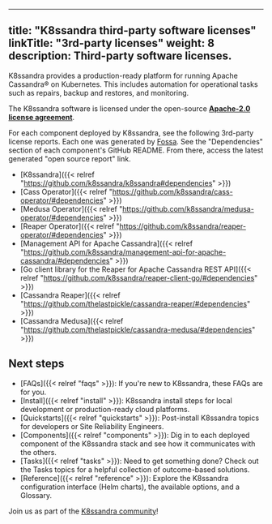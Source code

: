 
---
title: "K8ssandra third-party software licenses"
linkTitle: "3rd-party licenses"
weight: 8
description: Third-party software licenses.
---

K8ssandra provides a production-ready platform for running Apache Cassandra&reg; on Kubernetes. This includes automation for operational tasks such as repairs, backup and restores, and monitoring.

The K8ssandra software is licensed under the open-source [**Apache-2.0 license agreement**](https://github.com/k8ssandra/k8ssandra/blob/main/LICENSE).

For each component deployed by K8ssandra, see the following 3rd-party license reports. Each one was generated by [Fossa](https://fossa.com/). See the "Dependencies" section of each component's GitHub README. From there, access the latest generated "open source report" link.

* [K8ssandra]({{< relref "https://github.com/k8ssandra/k8ssandra#dependencies" >}}) 
* [Cass Operator]({{< relref "https://github.com/k8ssandra/cass-operator/#dependencies" >}})
* [Medusa Operator]({{< relref "https://github.com/k8ssandra/medusa-operator/#dependencies" >}})
* [Reaper Operator]({{< relref "https://github.com/k8ssandra/reaper-operator/#dependencies" >}})
* [Management API for Apache Cassandra]({{< relref "https://github.com/k8ssandra/management-api-for-apache-cassandra/#dependencies" >}})
* [Go client library for the Reaper for Apache Cassandra REST API]({{< relref "https://github.com/k8ssandra/reaper-client-go/#dependencies" >}})
* [Cassandra Reaper]({{< relref "https://github.com/thelastpickle/cassandra-reaper/#dependencies" >}})
* [Cassandra Medusa]({{< relref "https://github.com/thelastpickle/cassandra-medusa/#dependencies" >}})

## Next steps

* [FAQs]({{< relref "faqs" >}}): If you're new to K8ssandra, these FAQs are for you. 
* [Install]({{< relref "install" >}}): K8ssandra install steps for local development or production-ready cloud platforms.
* [Quickstarts]({{< relref "quickstarts" >}}): Post-install K8ssandra topics for developers or Site Reliability Engineers.
* [Components]({{< relref "components" >}}): Dig in to each deployed component of the K8ssandra stack and see how it communicates with the others.
* [Tasks]({{< relref "tasks" >}}): Need to get something done? Check out the Tasks topics for a helpful collection of outcome-based solutions.
* [Reference]({{< relref "reference" >}}): Explore the K8ssandra configuration interface (Helm charts), the available options, and a Glossary.

Join us as part of the [K8ssandra community](https://k8ssandra.io/community/)!
